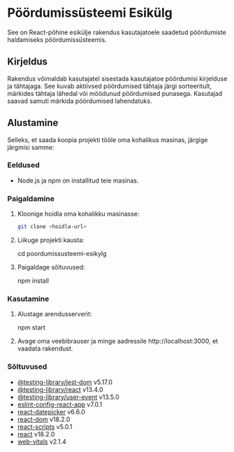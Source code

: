 # Pöördumissüsteemi Esikülg

See on React-põhine esikülje rakendus kasutajatoele saadetud pöördumiste haldamiseks pöördumissüsteemis.

## Kirjeldus

Rakendus võimaldab kasutajatel sisestada kasutajatoe pöördumisi kirjelduse ja tähtajaga. See kuvab aktiivsed pöördumised tähtaja järgi sorteeritult, märkides tähtaja lähedal või möödunud pöördumised punasega. Kasutajad saavad samuti märkida pöördumised lahendatuks.

## Alustamine

Selleks, et saada koopia projekti tööle oma kohalikus masinas, järgige järgmisi samme:

### Eeldused

- Node.js ja npm on installitud teie masinas.

### Paigaldamine

1. Kloonige hoidla oma kohalikku masinasse:

   ```bash
   git clone <hoidla-url>

2. Liikuge projekti kausta:

    cd poordumissusteemi-esikylg

3. Paigaldage sõltuvused:

    npm install

### Kasutamine

1. Alustage arendusserverit:

    npm start

2. Avage oma veebibrauser ja minge aadressile http://localhost:3000, et vaadata rakendust.

### Sõltuvused

- [@testing-library/jest-dom](https://www.npmjs.com/package/@testing-library/jest-dom) v5.17.0
- [@testing-library/react](https://www.npmjs.com/package/@testing-library/react) v13.4.0
- [@testing-library/user-event](https://www.npmjs.com/package/@testing-library/user-event) v13.5.0
- [eslint-config-react-app](https://www.npmjs.com/package/eslint-config-react-app) v7.0.1
- [react-datepicker](https://www.npmjs.com/package/react-datepicker) v6.6.0
- [react-dom](https://www.npmjs.com/package/react-dom) v18.2.0
- [react-scripts](https://www.npmjs.com/package/react-scripts) v5.0.1
- [react](https://www.npmjs.com/package/react) v18.2.0
- [web-vitals](https://www.npmjs.com/package/web-vitals) v2.1.4